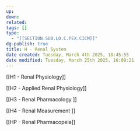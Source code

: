 ```yaml
---
up: 
down: 
related: 
tags: []
type:
  - "[[SECTION.SUB.LO.C.PEX.CICM]]"
dg-publish: true
title: H - Renal System
date created: Tuesday, March 4th 2025, 18:45:55
date modified: Tuesday, March 25th 2025, 16:09:21
---
```


[[H1 - Renal Physiology]]

[[H2 - Applied Renal Physiology]]

[[H3 - Renal Pharmacology ]]

[[H4 - Renal Measurement ]]

[[HP - Renal Pharmacopeia]]
